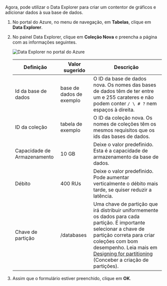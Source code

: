 Agora, pode utilizar o Data Explorer para criar um contentor de gráficos e adicionar dados à sua base de dados. 

1. No portal do Azure, no menu de navegação, em **Tabelas**, clique em **Data Explorer**. 
2. No painel Data Explorer, clique em **Coleção Nova** e preencha a página com as informações seguintes.

    ![Data Explorer no portal do Azure](./media/cosmosdb-create-graph/azure-cosmosdb-data-explorer.png)

    Definição|Valor sugerido|Descrição
    ---|---|---
    Id da base de dados|base de dados de exemplo|O ID da base de dados nova. Os nomes das bases de dados têm de ter entre um e 255 carateres e não podem conter `/ \ # ?` nem espaços à direita.
    ID da coleção|tabela de exemplo|O ID da coleção nova. Os nomes de coleções têm os mesmos requisitos que os ids das bases de dados.
    Capacidade de Armazenamento| 10 GB|Deixe o valor predefinido. Esta é a capacidade de armazenamento da base de dados.
    Débito|400 RUs|Deixe o valor predefinido. Pode aumentar verticalmente o débito mais tarde, se quiser reduzir a latência.
    Chave de partição|/databases|Uma chave de partição que irá distribuir uniformemente os dados para cada partição. É importante selecionar a chave de partição correta para criar coleções com bom desempenho. Leia mais em [Designing for partitioning](../articles/cosmos-db/partition-data.md#designing-for-partitioning) (Conceber a criação de partições).

3. Assim que o formulário estiver preenchido, clique em **OK**.